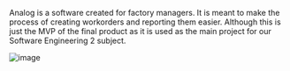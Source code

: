 Analog is a software created for factory managers. It is meant to make the process of creating workorders and reporting them easier. Although this is just the MVP of the final product as it is used as the main project for our Software Engineering 2 subject.







![image](https://github.com/user-attachments/assets/6ca0b417-9e31-4106-83bd-cc3adcdcc748)
